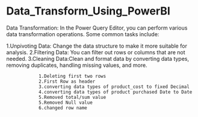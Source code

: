 # Data_Transform_Using_PowerBI

Data Transformation:
In the Power Query Editor, you can perform various data transformation operations. Some common tasks include:

1.Unpivoting Data: Change the data structure to make it more suitable for analysis.
2.Filtering Data: You can filter out rows or columns that are not needed.
3.Cleaning Data:Clean and format data by converting data types, removing duplicates, handling missing values, and more.

                1.Deleting first two rows
                2.First Row as header
                3.converting data types of product_cost to fixed Decimal
                4.converting data types of product purchased Date to Date
                5.Removed total/sum value
                5.Removed Null value
                6.changed row name
                  
